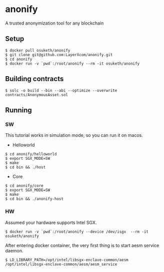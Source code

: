 # anonify
A trusted anonymization tool for any blockchain

## Setup
```
$ docker pull osuketh/anonify
$ git clone git@github.com:LayerXcom/anonify.git
$ cd anonify
$ docker run -v `pwd`:/root/anonify --rm -it osuketh/anonify
```

## Building contracts
```
$ solc -o build --bin --abi --optimize --overwrite contracts/AnonymousAsset.sol
```

## Running

### SW
This tutorial works in simulation mode, so you can run it on macos.

* Helloworld

```
$ cd anonify/helloworld
$ export SGX_MODE=SW
$ make
$ cd bin && ./host
```

* Core

```
$ cd anonify/core
$ export SGX_MODE=SW
$ make
$ cd bin && ./anonify-host
```

### HW
Assumed your hardware supports Intel SGX.

```
$ docker run -v `pwd`:/root/anonify --device /dev/isgx  --rm -it osuketh/anonify
```

After entering docker container, the very first thing is to start aesm service daemon.

```
$ LD_LIBRARY_PATH=/opt/intel/libsgx-enclave-common/aesm /opt/intel/libsgx-enclave-common/aesm/aesm_service
```
